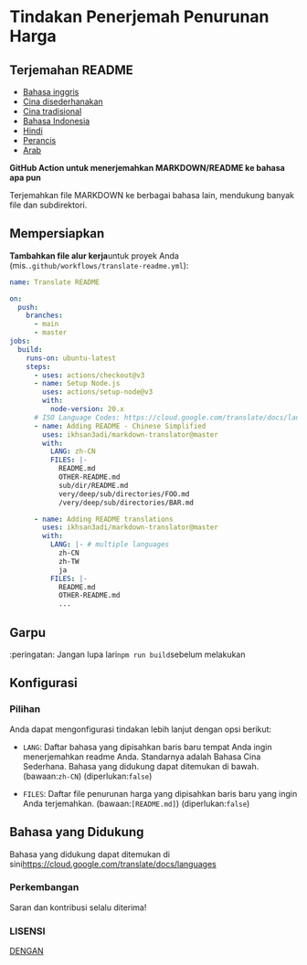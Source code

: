 # Tindakan Penerjemah Penurunan Harga

## Terjemahan README

-   [Bahasa inggris](README.md)
-   [Cina disederhanakan](README.zh-CN.md)
-   [Cina tradisional](README.zh-TW.md)
-   [Bahasa Indonesia](README.id.md)
-   [Hindi](README.hi.md)
-   [Perancis](README.fr.md)
-   [Arab](README.ar.md)

**GitHub Action untuk menerjemahkan MARKDOWN/README ke bahasa apa pun**

Terjemahkan file MARKDOWN ke berbagai bahasa lain, mendukung banyak file dan subdirektori.

## Mempersiapkan

**Tambahkan file alur kerja**untuk proyek Anda (mis.`.github/workflows/translate-readme.yml`):

```yaml
name: Translate README

on:
  push:
    branches:
      - main
      - master
jobs:
  build:
    runs-on: ubuntu-latest
    steps:
      - uses: actions/checkout@v3
      - name: Setup Node.js
        uses: actions/setup-node@v3
        with:
          node-version: 20.x
      # ISO Language Codes: https://cloud.google.com/translate/docs/languages
      - name: Adding README - Chinese Simplified
        uses: ikhsan3adi/markdown-translator@master
        with:
          LANG: zh-CN
          FILES: |-
            README.md
            OTHER-README.md
            sub/dir/README.md
            very/deep/sub/directories/FOO.md
            /very/deep/sub/directories/BAR.md

      - name: Adding README translations
        uses: ikhsan3adi/markdown-translator@master
        with:
          LANG: |- # multiple languages
            zh-CN
            zh-TW
            ja
          FILES: |-
            README.md
            OTHER-README.md
            ...
```

## Garpu

:peringatan: Jangan lupa lari`npm run build`sebelum melakukan

## Konfigurasi

### Pilihan

Anda dapat mengonfigurasi tindakan lebih lanjut dengan opsi berikut:

-   `LANG`: Daftar bahasa yang dipisahkan baris baru tempat Anda ingin menerjemahkan readme Anda. Standarnya adalah Bahasa Cina Sederhana. Bahasa yang didukung dapat ditemukan di bawah.
    (bawaan:`zh-CN`) (diperlukan:`false`)

-   `FILES`: Daftar file penurunan harga yang dipisahkan baris baru yang ingin Anda terjemahkan. (bawaan:`[README.md]`) (diperlukan:`false`)

## Bahasa yang Didukung

Bahasa yang didukung dapat ditemukan di sini<https://cloud.google.com/translate/docs/languages>

### Perkembangan

Saran dan kontribusi selalu diterima!

### LISENSI

[DENGAN](./LICENSE)
